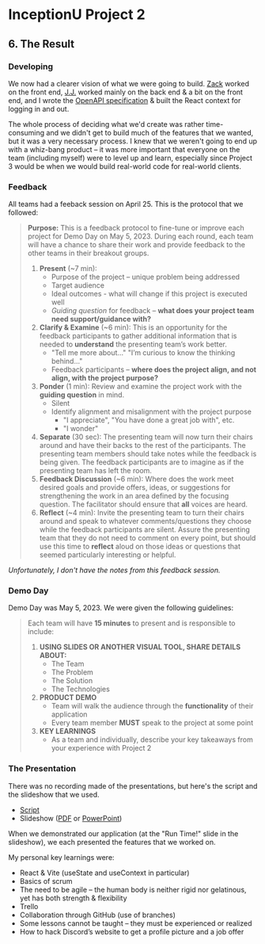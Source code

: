 # InceptionU Project 2

## 6.  The Result

### Developing

We now had a clearer vision of what we were going to build.  [Zack](https://github.com/JZackSpringChief/) worked on the front end, [J.J.](https://github.com/Astrognarly/) worked mainly on the back end & a bit on the front end, and I wrote the [OpenAPI specification](../openapi.yaml) & built the React context for logging in and out.

The whole process of deciding what we'd create was rather time-consuming and we didn't get to build much of the features that we wanted, but it was a very necessary process.  I knew that we weren't going to end up with a whiz-bang product &ndash; it was more important that everyone on the team (including myself) were to level up and learn, especially since Project 3 would be when we would build real-world code for real-world clients.

### Feedback

All teams had a feeback session on April 25.  This is the protocol that we followed:

> **Purpose:**  This is a feedback protocol to fine-tune or improve each project for Demo Day on May 5, 2023.  During each round, each team will have a chance to share their work and provide feedback to the other teams in their breakout groups.
>
> 1. **Present** (~7 min):
>     - Purpose of the project &ndash; unique problem being addressed
>     - Target audience
>     - Ideal outcomes - what will change if this project is executed well
>     - *Guiding question* for feedback &ndash; **what does your project team need support/guidance with?**
> 2. **Clarify & Examine** (~6 min):  This is an opportunity for the feedback participants to gather additional information that is needed to **understand** the presenting team’s work better.
>     - "Tell me more about..." "I’m curious to know the thinking behind..."
>     - Feedback participants &ndash; **where does the project align, and not align, with the project purpose?**
> 3. **Ponder** (1 min):  Review and examine the project work with the **guiding question** in mind.
>     - Silent
>     - Identify alignment and misalignment with the project purpose
>         - "I appreciate", "You have done a great job with", etc.
> 	      - "I wonder"
> 4. **Separate** (30 sec):  The presenting team will now turn their chairs around and have their backs to the rest of the participants.  The presenting team members should take notes while the feedback is being given.  The feedback participants are to imagine as if the presenting team has left the room.
> 5. **Feedback Discussion** (~6 min):  Where does the work meet desired goals and provide offers, ideas, or suggestions for strengthening the work in an area defined by the focusing question.  The facilitator should ensure that **all** voices are heard.
> 6. **Reflect** (~4 min):  Invite the presenting team to turn their chairs around and speak to whatever comments/questions they choose while the feedback participants are silent.  Assure the presenting team that they do not need to comment on every point, but should use this time to **reflect** aloud on those ideas or questions that seemed particularly interesting or helpful.

*Unfortunately, I don't have the notes from this feedback session.*

### Demo Day

Demo Day was May 5, 2023.  We were given the following guidelines:

> Each team will have **15 minutes** to present and is responsible to include:
>
> 1. **USING SLIDES OR ANOTHER VISUAL TOOL, SHARE DETAILS ABOUT:**
>     - The Team
>     - The Problem
>     - The Solution
>     - The Technologies
> 2. **PRODUCT DEMO**
>     - Team will walk the audience through the **functionality** of their application
>     - Every team member **MUST** speak to the project at some point
> 3. **KEY LEARNINGS**
>     - As a team and individually, describe your key takeaways from your experience with Project 2

### The Presentation

There was no recording made of the presentations, but here's the script and the slideshow that we used.

- [Script](C10_Project_2_Demo.md)
- Slideshow ([PDF](C10_Project_2_Demo.pdf) or [PowerPoint](C10_Project_2_Demo.ppsx))

When we demonstrated our application (at the "Run Time!" slide in the slideshow), we each presented the features that we worked on.

My personal key learnings were:

-	React & Vite (useState and useContext in particular)
-	Basics of scrum
-	The need to be agile &ndash; the human body is neither rigid nor gelatinous, yet has both strength & flexibility
-	Trello
-	Collaboration through GitHub (use of branches)
-	Some lessons cannot be taught &ndash; they must be experienced or realized
-	How to hack Discord’s website to get a profile picture and a job offer

